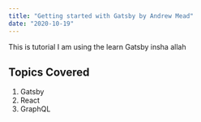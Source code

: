 ```yaml
---
title: "Getting started with Gatsby by Andrew Mead"
date: "2020-10-19"
---
```


This is tutorial I am using the learn Gatsby insha allah

## Topics Covered
1. Gatsby
2. React
3. GraphQL